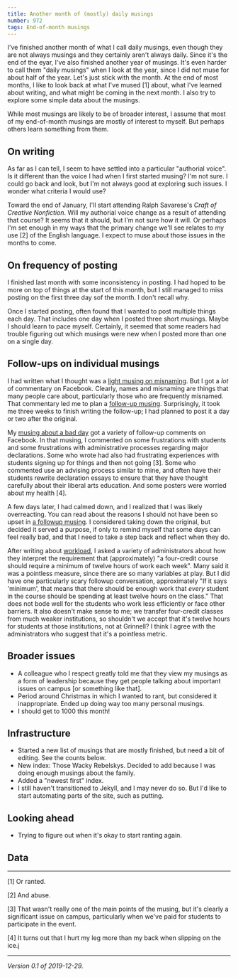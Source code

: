 ```yaml
---
title: Another month of (mostly) daily musings
number: 972
tags: End-of-month musings
---
```


I've finished another month of what I call daily musings, even
though they are not always musings and they certainly aren't always
daily.  Since it's the end of the eyar, I've also finished another
year of musings.  It's even harder to call them "daily musings"
when I look at the year, since I did not muse for about half of the
year.  Let's just stick with the month.  At the end of most months,
I like to look back at what I've mused [1] about, what I've learned
about writing, and what might be coming in the next month.  I also
try to explore some simple data about the musings.

While most musings are likely to be of broader interest, I assume
that most of my end-of-month musings are mostly of interest to
myself.  But perhaps others learn something from them.

On writing
----------

As far as I can tell, I seem to have settled into a particular
"authorial voice".  Is it different than the voice I had when I
first started musing?  I'm not sure.  I could go back and look,
but I'm not always good at exploring such issues.  I wonder what
criteria I would use?

Toward the end of January, I'll start attending Ralph Savarese's
_Craft of Creative Nonfiction_.  Will my authorial voice change
as a result of attending that course?  It seems that it should, but
I'm not sure how it will.  Or perhaps I'm set enough in my ways
that the primary change we'll see relates to my use [2] of the
English language.  I expect to muse about those issues in the
months to come.

On frequency of posting
-----------------------

I finished last month with some inconsistency in posting.  I had
hoped to be more on top of things at the start of this month, but
I still managed to miss posting on the first three day sof the
month.  I don't recall why.

Once I started posting, often found that I wanted to post multiple 
things each day.  That includes one day when I posted three short
musings.  Maybe I should learn to pace myself.  Certainly, it seemed
that some readers had trouble figuring out which musings were new
when I posted more than one on a single day.

Follow-ups on individual musings
--------------------------------

I had written what I thought was a [light musing on misnaming](misnaming-2019-12-08).  But I got a *lot* of commentary on Facebook.  Clearly, names and
misnaming are things that many people care about, particularly those
who are frequently misnamed.  That commentary led me to plan a [follow-up
musing](misnaming-revisited-2019-12-29).  Surprisingly, it took me three
weeks to finish writing the follow-up; I had planned to post it a day or
two after the original.

My [musing about a bad day](mood-swings-2019-12-16) got a variety
of follow-up comments on Facebook.  In that musing, I commented on
some frustrations with students and some frustrations with
administrative processes regarding major declarations.  Some who
wrote had also had frustrating experiences with students signing
up for things and then not going [3].  Some who commented use an
advising process similar to mine, and often have their students
rewrite declaration essays to ensure that they have thought carefully
about their liberal arts education.  And some posters were worried
about my health [4].

A few days later, I had calmed down, and I realized that I was
likely overreacting.  You can read about the reasons I should not
have been so upset in [a followup musing](getting-better-2019-12-19).
I considered taking down the original, but decided it served a purpose,
if only to remind myself that some days can feel really bad, and that
I need to take a step back and reflect when they do.

After writing about [workload](workload-2019-12-05), I asked a
variety of administrators about how they interpret the requirement
that (approximately) "a four-credit course should require a minimum
of twelve hours of work each week".  Many said it was a pointless
measure, since there are so many variables at play.  But I did have
one particularly scary followup conversation, approximately "If it
says 'minimum', that means that there should be enough work that
*every* student in the course should be spending at least twelve
hours on the class."  That does not bode well for the students who
work less efficiently or face other barriers.  It also doesn't make
sense to me; we transfer four-credit classes from much weaker
institutions, so shouldn't we accept that it's twelve hours for
students at those institutions, not at Grinnell?  I think I agree
with the administrators who suggest that it's a pointless metric.

Broader issues 
--------------

* A colleague who I respect greatly told me that they view my musings
  as a form of leadership because they get people talking about important
  issues on campus [or something like that].
* Period around Christmas in which I wanted to rant, but considered it
  inappropriate.  Ended up doing way too many personal musings.
* I should get to 1000 this month!

Infrastructure
--------------

* Started a new list of musings that are mostly finished, but need
  a bit of editing.  See the counts below.
* New index: Those Wacky Rebelskys.  Decided to add because I was doing enough
  musings about the family.
* Added a "newest first" index.
* I still haven't transitioned to Jekyll, and I may never do so.  But I'd
  like to start automating parts of the site, such as putting.

Looking ahead
-------------

* Trying to figure out when it's okay to start ranting again.

Data
----

---

[1] Or ranted.

[2] And abuse.

[3] That wasn't really one of the main points of the musing, but
it's clearly a significant issue on campus, particularly when we've
paid for students to participate in the event.

[4] It turns out that I hurt my leg more than my back when slipping on
the ice.j


---

*Version 0.1 of 2019-12-29.*
